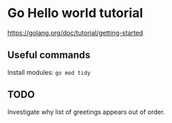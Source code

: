 # Go Hello world tutorial
https://golang.org/doc/tutorial/getting-started

## Useful commands 

Install modules: `go mod tidy`

## TODO
Investigate why list of greetings appears out of order.